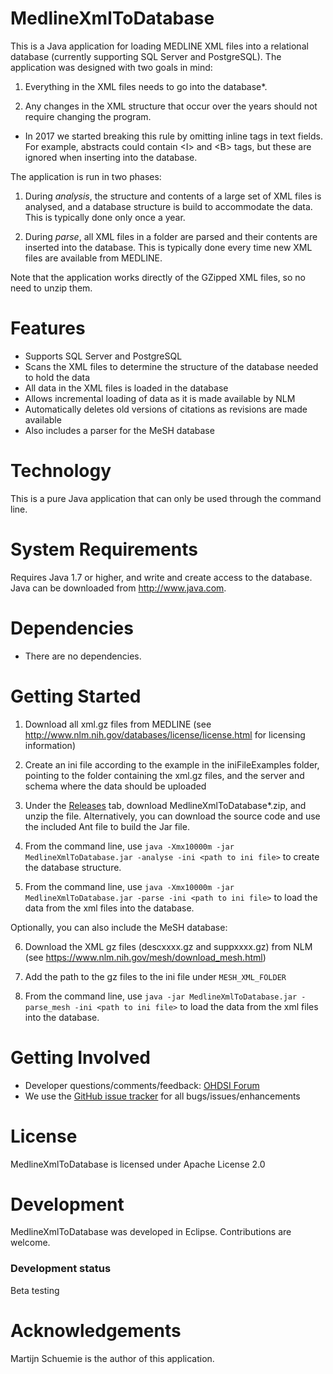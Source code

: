 MedlineXmlToDatabase
====================

This is a Java application for loading MEDLINE XML files into a relational database (currently supporting SQL Server and PostgreSQL). The application was designed with two goals in mind:

1. Everything in the XML files needs to go into the database*.

2. Any changes in the XML structure that occur over the years should not require changing the program.

* In 2017 we started breaking this rule by omitting inline tags in text fields. For example, abstracts could contain &lt;I&gt; and &lt;B&gt; tags, but these are ignored when inserting into the database.

The application is run in two phases:

1. During *analysis*, the structure and contents of a large set of XML files is analysed, and a database structure is build to accommodate the data. This is typically done only once a year.

2. During *parse*, all XML files in a folder are parsed and their contents are inserted into the database. This is typically done every time new XML files are available from MEDLINE.

Note that the application works directly of the GZipped XML files, so no need to unzip them.

Features
========
- Supports SQL Server and PostgreSQL
- Scans the XML files to determine the structure of the database needed to hold the data
- All data in the XML files is loaded in the database
- Allows incremental loading of data as it is made available by NLM
- Automatically deletes old versions of citations as revisions are made available
- Also includes a parser for the MeSH database

Technology
==========
This is a pure Java application that can only be used through the command line.

System Requirements
============
Requires Java 1.7 or higher, and write and create access to the database.   Java can be downloaded from
<a href="http://www.java.com" target="_blank">http://www.java.com</a>.

Dependencies
============
 * There are no dependencies.

Getting Started
=============== 
1. Download all xml.gz files from MEDLINE (see http://www.nlm.nih.gov/databases/license/license.html for licensing information)

2. Create an ini file according to the example in the iniFileExamples folder, pointing to the folder containing the xml.gz files, and the server and schema where the data should be uploaded

3. Under the [Releases](https://github.com/OHDSI/MedlineXmlToDatabase/releases) tab, download MedlineXmlToDatabase*.zip, and unzip the file. Alternatively, you can download the source code and use the included Ant file to build the Jar file.

4. From the command line, use ```java -Xmx10000m -jar MedlineXmlToDatabase.jar -analyse -ini <path to ini file>``` to create the database structure.

5. From the command line, use ```java -Xmx10000m -jar MedlineXmlToDatabase.jar -parse -ini <path to ini file>``` to load the data from the xml files into the database.

Optionally, you can also include the MeSH database:

6. Download the XML gz files (descxxxx.gz and suppxxxx.gz) from NLM (see https://www.nlm.nih.gov/mesh/download_mesh.html)

7. Add the path to the gz files to the ini file under ```MESH_XML_FOLDER```

8.  From the command line, use ```java -jar MedlineXmlToDatabase.jar -parse_mesh -ini <path to ini file>``` to load the data from the xml files into the database.

Getting Involved
=============
* Developer questions/comments/feedback: <a href="http://forums.ohdsi.org/c/developers">OHDSI Forum</a>
* We use the <a href="../../issues">GitHub issue tracker</a> for all bugs/issues/enhancements

License
=======
MedlineXmlToDatabase is licensed under Apache License 2.0

Development
===========
MedlineXmlToDatabase was developed in Eclipse. Contributions are welcome.

### Development status
Beta testing

Acknowledgements
===========
Martijn Schuemie is the author of this application.

